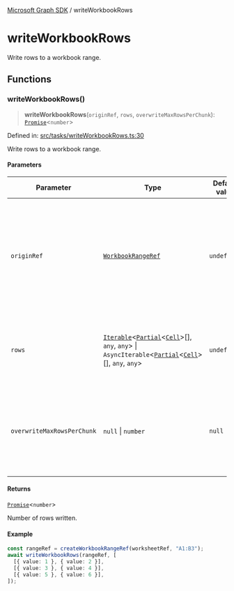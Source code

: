 [Microsoft Graph SDK](README.md) / writeWorkbookRows

# writeWorkbookRows

Write rows to a workbook range.

## Functions

### writeWorkbookRows()

> **writeWorkbookRows**(`originRef`, `rows`, `overwriteMaxRowsPerChunk`): [`Promise`](https://developer.mozilla.org/docs/Web/JavaScript/Reference/Global_Objects/Promise)\<`number`\>

Defined in: [src/tasks/writeWorkbookRows.ts:30](https://github.com/Future-Secure-AI/microsoft-graph/blob/main/src/tasks/writeWorkbookRows.ts#L30)

Write rows to a workbook range.

#### Parameters

| Parameter | Type | Default value | Description |
| ------ | ------ | ------ | ------ |
| `originRef` | [`WorkbookRangeRef`](WorkbookRange-1.md#workbookrangeref) | `undefined` | The reference to the workbook range where rows will be written. Only the upper-left is used as an origin point. |
| `rows` | [`Iterable`](https://www.typescriptlang.org/docs/handbook/iterators-and-generators.html#iterable-interface)\<[`Partial`](https://www.typescriptlang.org/docs/handbook/utility-types.html#partialtype)\<[`Cell`](Cell.md#cell)\>[], `any`, `any`\> \| `AsyncIterable`\<[`Partial`](https://www.typescriptlang.org/docs/handbook/utility-types.html#partialtype)\<[`Cell`](Cell.md#cell)\>[], `any`, `any`\> | `undefined` | An iterable or async iterable of rows to write. Each row is an array of cells. |
| `overwriteMaxRowsPerChunk` | `null` \| `number` | `null` | Overwrite the number of rows per underlying request. DO NOT SET EXCEPT FOR ADVANCED TUNING. |

#### Returns

[`Promise`](https://developer.mozilla.org/docs/Web/JavaScript/Reference/Global_Objects/Promise)\<`number`\>

Number of rows written.

#### Example

```ts
const rangeRef = createWorkbookRangeRef(worksheetRef, "A1:B3");
await writeWorkbookRows(rangeRef, [
  [{ value: 1 }, { value: 2 }],
  [{ value: 3 }, { value: 4 }],
  [{ value: 5 }, { value: 6 }],
]);
```

